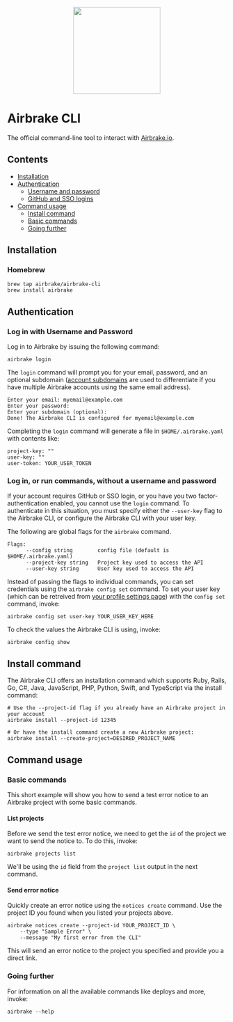 <p align="center">
  <img src="https://airbrake-github-assets.s3.amazonaws.com/brand/airbrake-full-logo.png" width="200">
</p>

# Airbrake CLI

The official command-line tool to interact with [Airbrake.io](https://airbrake.io/).

## Contents
- [Installation](#installation)
- [Authentication](#authentication)
  - [Username and password](#log-in-with-username-and-password)
  - [GitHub and SSO logins](#log-in-or-run-commands-without-a-username-and-password)
- [Command usage](#command-usage)
  - [Install command](#install-command)
  - [Basic commands](#basic-commands)
  - [Going further](#going-further)

## Installation

### Homebrew

```
brew tap airbrake/airbrake-cli
brew install airbrake
```

## Authentication

### Log in with Username and Password

Log in to Airbrake by issuing the following command:

```
airbrake login
```

The `login` command will prompt you for your email, password, and an optional subdomain ([account subdomains](https://airbrake.io/docs/airbrake-faq/what-is-my-subdomain/) are used to differentiate if you have multiple Airbrake accounts using the same email address).

```
Enter your email: myemail@example.com
Enter your password:
Enter your subdomain (optional):
Done! The Airbrake CLI is configured for myemail@example.com
```

Completing the `login` command will generate a file in `$HOME/.airbrake.yaml` with contents like:

```
project-key: ""
user-key: ""
user-token: YOUR_USER_TOKEN
```
### Log in, or run commands, without a username and password

If your account requires GitHub or SSO login, or you have you two factor-authentication enabled, you cannot use the `login` command. To authenticate in this situation, you must specify either the `--user-key` flag to the Airbrake CLI, or configure the Airbrake CLI with your user key.

The following are global flags for the `airbrake` command.

```
Flags:
      --config string        config file (default is $HOME/.airbrake.yaml)
      --project-key string   Project key used to access the API
      --user-key string      User key used to access the API
```

Instead of passing the flags to individual commands, you can set credentials using the `airbrake config set` command. To set your user key (which can be retreived from [your profile settings page](https://airbrake.io/users/edit)) with the `config set` command, invoke:

```
airbrake config set user-key YOUR_USER_KEY_HERE
```

To check the values the Airbrake CLI is using, invoke:

```
airbrake config show
```

## Install command

The Airbrake CLI offers an installation command which supports Ruby, Rails, Go, C#, Java, JavaScript, PHP, Python, Swift, and TypeScript via the install command:

```
# Use the --project-id flag if you already have an Airbrake project in your account
airbrake install --project-id 12345

# Or have the install command create a new Airbrake project:
airbrake install --create-project=DESIRED_PROJECT_NAME
```

## Command usage

### Basic commands

This short example will show you how to send a test error notice to an Airbrake project with some basic commands.

#### List projects

Before we send the test error notice, we need to get the `id` of the project we want to send the notice to. To do this, invoke:

```
airbrake projects list
```

We'll be using the `id` field from the `project list` output in the next command.

#### Send error notice

Quickly create an error notice using the `notices create` command. Use the project ID you found when you listed your projects above.

```
airbrake notices create --project-id YOUR_PROJECT_ID \
    --type "Sample Error" \
    --message "My first error from the CLI"
```

This will send an error notice to the project you specified and provide you a direct link.

### Going further

For information on all the available commands like deploys and more, invoke:

```
airbrake --help
```
